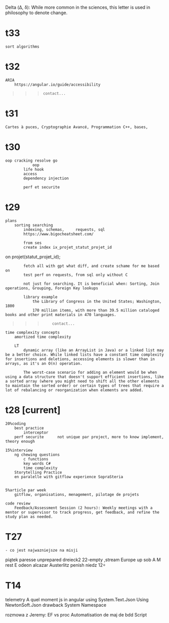Delta (Δ, δ): While more common in the sciences, this letter is used in philosophy to denote change.

# t33
    sort algorithms
# t32
    ARIA
        https://angular.io/guide/accessibility
>>>     contact...
# t31
    
    Cartes à puces, Cryptographie Avancé, Programmation C++, bases, 

# t30

    oop cracking resolve go
                oop
            life hook
            access
            dependency injection

            perf et securite    
# t29 
    plans
        sorting searching
            indexing, schemas,     requests, sql
            https://www.bigocheatsheet.com/

            from ses
            create index ix_projet_statut_projet_id
on projet(statut_projet_id);

            fetch all with gpt what diff, and create schame for me based on 
            test perf on requests, from sql only without C

            not just for searching. It is beneficial when: Sorting, Join operations, Grouping, Foreign Key lookups

            library example
                the Library of Congress in the United States; Washington, 1800
                170 million items, with more than 39.5 million cataloged books and other print materials in 470 languages. 
>>>         contact...

    time complexity concepts
        amortized time complexity

        LT
            dynamic array (like an ArrayList in Java) or a linked list may be a better choice. While linked lists have a constant time complexity for insertions and deletions, accessing elements is slower than in arrays, as it's an O(n) operation.

            The worst-case scenario for adding an element would be when using a data structure that doesn't support efficient insertions, like a sorted array (where you might need to shift all the other elements to maintain the sorted order) or certain types of trees that require a lot of rebalancing or reorganization when elements are added.

# t28 [current]

    20%coding
        best practice
            interceptor 
        perf securite      not unique par project, more to know implement, theory enough

    15%interview 
        ng chewing questions
            c functions
            key words C#
            time complexity
        Storytelling Practice
        en paralelle with gitflow experience SopraSteria
            

    5%article par week    
        gitflow, organisations, menagement, pilotage de projets

    code review
        Feedback/Assessment Session (2 hours): Weekly meetings with a mentor or supervisor to track progress, get feedback, and refine the study plan as needed.

    
# T27 
    - co jest najwazniejsze na misji

piątek paresse unprepared dreieck2 22-empty ,stream Europe up
sob A M rest E odeon alcazar Austerlitz penish 
niedz 12÷

#   T14
telemetry
A quel moment js in angular 
using System.Text.Json
Using NewtonSoft.Json
drawback
System Namespace

rozmowa z Jeremy:
EF vs proc
Automatisation de maj de bdd
Script
